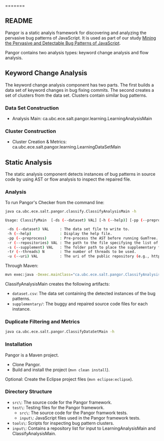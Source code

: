 =======
## README ##

Pangor is a static analyis framework for discovering and analyzing the pervasive bug patterns of JavaScript. It is used as part of our study [Mining the Pervasive and Detectable Bug Patterns of JavaScript](htttp://salt.ece.ubc.ca/software/pangor/).

Pangor contains two analysis types: keyword change analysis and flow analysis.

## Keyword Change Analysis ##

The keyword change analysis component has two parts. The first builds a data set of keyword changes in bug fixing commits. The second creates a set of clusters from the data set. Clusters contain similar bug patterns.

### Data Set Construction ###

* Analysis Main: ca.ubc.ece.salt.pangor.learning.LearningAnalysisMain

### Cluster Construction ###

* Cluster Creation & Metrics: ca.ubc.ece.salt.pangor.learning.LearningDataSetMain

## Static Analysis ##

The static analysis component detects instances of bug patterns in source code by using AST or flow analysis to inspect the repaired file.

### Analysis ###

To run Pangor's Checker from the command line:
```bash
java ca.ubc.ece.salt.pangor.classify.ClassifyAnalysisMain -h

Usage: ClassifyMain  [-ds (--dataset) VAL] [-h (--help)] [-pp (--preprocess)] [-r (--repositories) VAL] [-s (--supplement) VAL] [-tr (--threads) N] [-u (--uri) VAL]

 -ds (--dataset) VAL     : The data set file to write to.
 -h (--help)             : Display the help file.
 -pp (--preprocess)      : Pre-process the AST before running GumTree. Expands ternary operators and short circuits.
 -r (--repositories) VAL : The path to the file specifying the list of repositories to analyze.
 -s (--supplement) VAL   : The folder path to place the supplementary files.
 -tr (--threads) N       : The number of threads to be used.
 -u (--uri) VAL          : The uri of the public repository (e.g., https://github.com/qhanam/JSRepairClass.git).
```

Through Maven:
```bash
mvn exec:java -Dexec.mainClass="ca.ubc.ece.salt.pangor.ClassifyAnalysisMain" -Dexec.args="-h"
```

ClassifyAnalysisMain creates the following artifacts:

* `dataset.csv`: The data set containing the detected instances of the bug patterns.
* `supplementary/`: The buggy and repaired source code files for each instance.

### Duplicate Filtering and Metrics ###

```bash
java ca.ubc.ece.salt.pangor.ClassifyDataSetMain -h
```

### Installation ###

Pangor is a Maven project.

* Clone Pangor.
* Build and install the project (`mvn clean install`).

Optional: Create the Eclipse project files (`mvn eclipse:eclipse`).

### Directory Structure ###

* `src\`: The source code for the Pangor framework.
* `test\`: Testing files for the Pangor framework.
    * `src\`: The source code for the Pangor framwork tests.
    * `input\`: JavaScript files used in the Pangor framework tests.
* `tools\`: Scripts for inspecting bug pattern clusters.
* `input\`: Contains a repository list for input to LearningAnalysisMain and ClassifyAnalysisMain.
